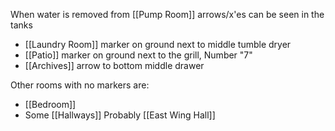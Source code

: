 When water is removed from [[Pump Room]] arrows/x'es can be seen in the tanks

- [[Laundry Room]] marker on ground next to middle tumble dryer
- [[Patio]] marker on ground next to the grill, Number "7"
- [[Archives]] arrow to bottom middle drawer

Other rooms with no markers are:
- [[Bedroom]]
- Some [[Hallways]] Probably [[East Wing Hall]]
